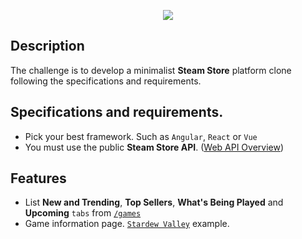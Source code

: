 <p align="center"><img src="https://raw.githubusercontent.com/silofy/hackthebox/master/static/hero.png"></p>

## Description

The challenge is to develop a minimalist **Steam Store** platform clone following the specifications and requirements.

## Specifications and requirements.

- Pick your best framework. Such as `Angular`, `React` or `Vue`
- You must use the public **Steam Store API**. ([Web API Overview](https://partner.steamgames.com/doc/webapi_overview))

## Features

- List **New and Trending**, **Top Sellers**, **What's Being Played** and **Upcoming** `tabs` from [`/games`](https://store.steampowered.com/games/)
- Game information page. [`Stardew Valley`](https://store.steampowered.com/app/413150) example.
